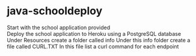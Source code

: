 # java-schooldeploy

Start with the school application provided  
Deploy the school application to Heroku using a PostgreSQL database  
Under Resources create a folder called info
Under this info folder create a file called CURL.TXT
In this file list a curl command for each endpoint 
